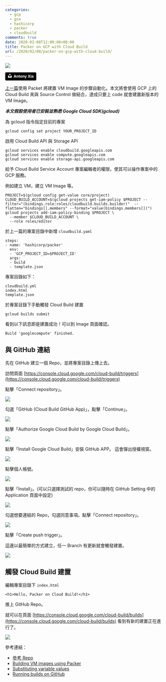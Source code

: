 ```yaml
---
categories:
  - gcp
  - gce
  - hashicorp
  - packer
  - cloudbuild
comments: true
date: 2020-02-08T12:00:00+08:00
title: Packer on GCP with Cloud Build
url: /2020/02/08/packer-on-gcp-with-cloud-build/
---
```


![](/images/2020-02-08/packer-on-gcp-with-cloud-build/cover.jpg)

<a style="background-color:black;color:white;text-decoration:none;padding:4px 6px;font-family:-apple-system, BlinkMacSystemFont, &quot;San Francisco&quot;, &quot;Helvetica Neue&quot;, Helvetica, Ubuntu, Roboto, Noto, &quot;Segoe UI&quot;, Arial, sans-serif;font-size:12px;font-weight:bold;line-height:1.2;display:inline-block;border-radius:3px" href="https://unsplash.com/@shadejay?utm_medium=referral&amp;utm_campaign=photographer-credit&amp;utm_content=creditBadge" target="_blank" rel="noopener noreferrer" title="Download free do whatever you want high-resolution photos from Antony Xia"><span style="display:inline-block;padding:2px 3px"><svg xmlns="http://www.w3.org/2000/svg" style="height:12px;width:auto;position:relative;vertical-align:middle;top:-2px;fill:white" viewBox="0 0 32 32"><title>unsplash-logo</title><path d="M10 9V0h12v9H10zm12 5h10v18H0V14h10v9h12v-9z"></path></svg></span><span style="display:inline-block;padding:2px 3px">Antony Xia</span></a>

[上一篇](/2020/02/01/packer-on-gcp/)使用 Packet 將建置 VM Image 的步驟自動化。本文將會使用 GCP 上的 Cloud Build 來與 Source Control 做結合，達成只要上 code 就會建置新版本的 VM Image。

<!--more-->

***本文假設使用者已安裝並熟悉 Google Cloud SDK(gcloud)***

為 gcloud 指令指定目前的專案

    gcloud config set project YOUR_PROJECT_ID

啟用 Cloud Build API 與 Storage API

    gcloud services enable cloudbuild.googleapis.com
    gcloud services enable compute.googleapis.com
    gcloud services enable storage-api.googleapis.com

給予 Cloud Build Service Account 專案編輯者的權限，使其可以操作專案中的 GCP 服務。

例如建立 VM，建立 VM Image 等。

    PROJECT=$(gcloud config get-value core/project)
    CLOUD_BUILD_ACCOUNT=$(gcloud projects get-iam-policy $PROJECT --filter="(bindings.role:roles/cloudbuild.builds.builder)"  --flatten="bindings[].members" --format="value(bindings.members[])")
    gcloud projects add-iam-policy-binding $PROJECT \
      --member $CLOUD_BUILD_ACCOUNT \
      --role roles/editor

於上一篇的專案目錄中新增 `cloudbuild.yaml`

    steps:
    - name: 'hashicorp/packer'
      env:
      - 'GCP_PROJECT_ID=$PROJECT_ID'
      args:
      - build
      - template.json

專案目錄如下：

    cloudbuild.yml
    index.html
    template.json

於專案目錄下手動觸發 Cloud Build 建置

    gcloud builds submit

看到以下訊息即是建置成功！可以到 Image 頁面確認。

    Build 'googlecompute' finished.

## 與 GitHub 連結

先在 GitHub 建立一個 Repo，並將專案目錄上傳上去。

訪問頁面 [https://console.cloud.google.com/cloud-build/triggers](https://console.cloud.google.com/cloud-build/triggers)

點擊「Connect repository」。

![](/images/2020-02-08/packer-on-gcp-with-cloud-build/001.png)

勾選「GitHub (Cloud Build GitHub App)」，點擊「Continue」。

![](/images/2020-02-08/packer-on-gcp-with-cloud-build/002.png)

點擊「Authorize Google Cloud Build by Google Cloud Build」。

![](/images/2020-02-08/packer-on-gcp-with-cloud-build/003.png)

點擊「Install Google Cloud Build」安裝 GitHub APP。 這會彈出授權視窗。

![](/images/2020-02-08/packer-on-gcp-with-cloud-build/004.png)

點擊個人帳號。

![](/images/2020-02-08/packer-on-gcp-with-cloud-build/005.png)

點擊「Install」。(可以只選擇測試的 repo，你可以隨時在 GitHub Setting 中的 Application 頁面中設定)

![](/images/2020-02-08/packer-on-gcp-with-cloud-build/006.png)

勾選想要連結的 Repo，勾選同意事項。點擊「Connect repository」。

![](/images/2020-02-08/packer-on-gcp-with-cloud-build/007.png)

點擊「Create push trigger」。

這邊以最簡單的方式建立，任一 Branch 有更新就會觸發建置。

![](/images/2020-02-08/packer-on-gcp-with-cloud-build/008.png)

## 觸發 Cloud Build 建置

編輯專案目錄下 `index.html`

    <h1>Hello, Packer on Cloud Build!</h1>

推上 GitHub Repo。

就可以在頁面 [https://console.cloud.google.com/cloud-build/builds](https://console.cloud.google.com/cloud-build/builds) 看到有新的建置正在進行了。

![](/images/2020-02-08/packer-on-gcp-with-cloud-build/009.png)



參考連結：
- [參考 Repo](https://github.com/timfanda35/packer-on-gcp-cloubuild-demo)
- [Building VM images using Packer](https://cloud.google.com/cloud-build/docs/building/build-vm-images-with-packer)
- [Substituting variable values](https://cloud.google.com/cloud-build/docs/configuring-builds/substitute-variable-values)
- [Running builds on GitHub](https://cloud.google.com/cloud-build/docs/run-builds-on-github)